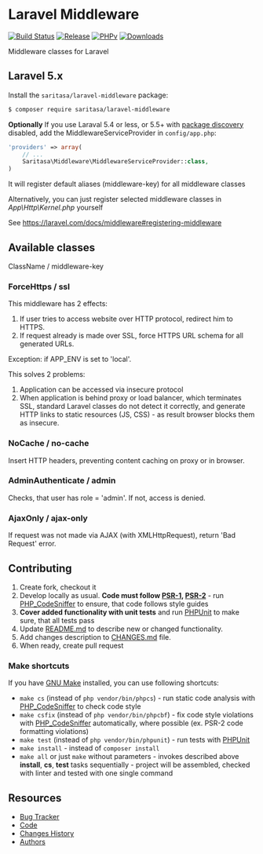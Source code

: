 # Laravel Middleware

[![Build Status](https://travis-ci.org/Saritasa/php-laravel-middleware.svg?branch=master)](https://travis-ci.org/Saritasa/php-laravel-middleware)
[![Release](https://img.shields.io/github/release/saritasa/php-laravel-milldeware.svg)](https://github.com/Saritasa/php-laravel-milldeware/releases)
[![PHPv](https://img.shields.io/packagist/php-v/saritasa/laravel-milldeware.svg)](http://www.php.net)
[![Downloads](https://img.shields.io/packagist/dt/saritasa/laravel-milldeware.svg)](https://packagist.org/packages/saritasa/laravel-milldeware)

Middleware classes for Laravel

## Laravel 5.x

Install the ```saritasa/laravel-middleware``` package:

```bash
$ composer require saritasa/laravel-middleware
```

**Optionally**
If you use Laraval 5.4 or less,
or 5.5+ with [package discovery](https://laravel.com/docs/5.5/packages#package-discovery) disabled,
add the MiddlewareServiceProvider in ``config/app.php``:

```php
'providers' => array(
    // ...
    Saritasa\Middleware\MiddlewareServiceProvider::class,
)
```

It will register default aliases (middleware-key) for all middleware classes

Alternatively, you can just register selected middleware classes in
*App\Http\Kernel.php* yourself

See https://laravel.com/docs/middleware#registering-middleware

## Available classes
ClassName / middleware-key

### ForceHttps / ssl
This middleware has 2 effects:
1. If user tries to access website over HTTP protocol, redirect him to HTTPS.
2. If request already is made over SSL, force HTTPS URL schema for all generated URLs.

Exception: if APP_ENV is set to 'local'.

This solves 2 problems:
1. Application can be accessed via insecure protocol
2. When application is behind proxy or load balancer, which terminates SSL, standard
Laravel classes do not detect it correctly, and generate HTTP links to static
resources (JS, CSS) - as result browser blocks them as insecure.

### NoCache / no-cache
Insert HTTP headers, preventing content caching on proxy or in browser.

### AdminAuthenticate / admin
Checks, that user has role = 'admin'. If not, access is denied.

### AjaxOnly / ajax-only
If request was not made via AJAX (with XMLHttpRequest), return 'Bad Request' error.

## Contributing

1. Create fork, checkout it
2. Develop locally as usual. **Code must follow [PSR-1](http://www.php-fig.org/psr/psr-1/), [PSR-2](http://www.php-fig.org/psr/psr-2/)** -
    run [PHP_CodeSniffer](https://github.com/squizlabs/PHP_CodeSniffer) to ensure, that code follows style guides
3. **Cover added functionality with unit tests** and run [PHPUnit](https://phpunit.de/) to make sure, that all tests pass
4. Update [README.md](README.md) to describe new or changed functionality.
5. Add changes description to [CHANGES.md](CHANGES.md) file.
6. When ready, create pull request

### Make shortcuts

If you have [GNU Make](https://www.gnu.org/software/make/) installed, you can use following shortcuts:

* ```make cs``` (instead of ```php vendor/bin/phpcs```) -
    run static code analysis with [PHP_CodeSniffer](https://github.com/squizlabs/PHP_CodeSniffer)
    to check code style
* ```make csfix``` (instead of ```php vendor/bin/phpcbf```) -
    fix code style violations with [PHP_CodeSniffer](https://github.com/squizlabs/PHP_CodeSniffer)
    automatically, where possible (ex. PSR-2 code formatting violations)
* ```make test``` (instead of ```php vendor/bin/phpunit```) -
    run tests with [PHPUnit](https://phpunit.de/)
* ```make install``` - instead of ```composer install```
* ```make all``` or just ```make``` without parameters -
    invokes described above **install**, **cs**, **test** tasks sequentially -
    project will be assembled, checked with linter and tested with one single command

## Resources

* [Bug Tracker](http://github.com/saritasa/php-laravel-middleware/issues)
* [Code](http://github.com/saritasa/php-laravel-middleware)
* [Changes History](CHANGES.md)
* [Authors](http://github.com/saritasa/php-laravel-middleware/contributors)
